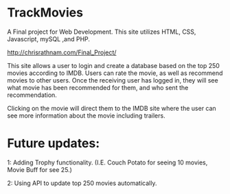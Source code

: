 # TrackMovies 

A Final project for Web Development.
This site utilizes HTML, CSS, Javascript, mySQL ,and PHP.

http://chrisrathnam.com/Final_Project/

This site allows a user to login and create a database based on the top 250 movies according to IMDB. 
Users can rate the movie, as well as recommend movies to other users. Once the receiving user has logged in, they will see what movie has been 
recommended for them, and who sent the recommendation. 

Clicking on the movie will direct them to the IMDB site where the user can see more information about the movie including trailers.

# Future updates:

1: Adding Trophy functionality. (I.E. Couch Potato for seeing 10 movies, Movie Buff for see 25.)

2: Using API to update top 250 movies automatically.   
  
  

